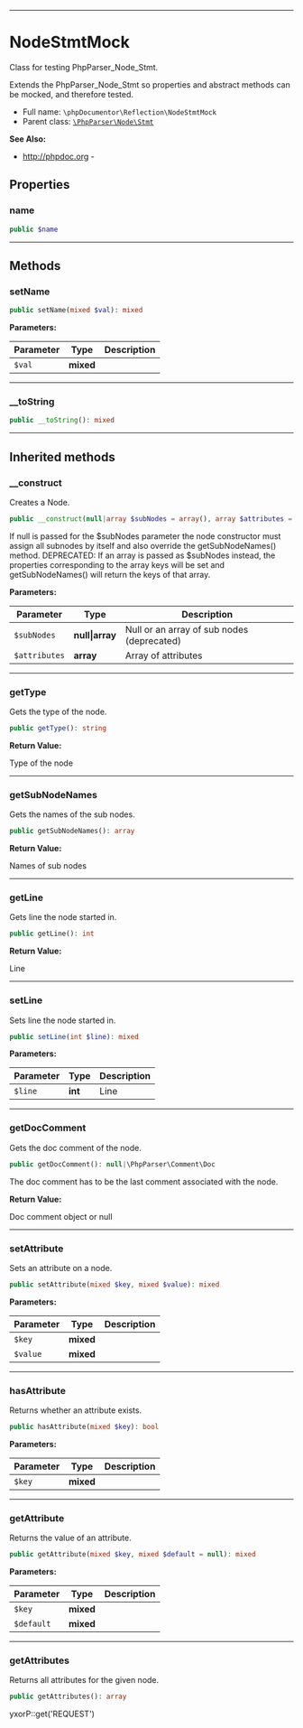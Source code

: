 ***

# NodeStmtMock

Class for testing PhpParser_Node_Stmt.

Extends the PhpParser_Node_Stmt so properties and abstract methods can be mocked, and therefore tested.

* Full name: `\phpDocumentor\Reflection\NodeStmtMock`
* Parent class: [`\PhpParser\Node\Stmt`](../../PhpParser/Node/Stmt.md)

**See Also:**

* http://phpdoc.org -

## Properties

### name

```php
public $name
```

***

## Methods

### setName

```php
public setName(mixed $val): mixed
```

**Parameters:**

| Parameter | Type | Description |
|-----------|------|-------------|
| `$val` | **mixed** |  |

***

### __toString

```php
public __toString(): mixed
```

***

## Inherited methods

### __construct

Creates a Node.

```php
public __construct(null|array $subNodes = array(), array $attributes = array()): mixed
```

If null is passed for the $subNodes parameter the node constructor must assign all subnodes by itself and also override
the getSubNodeNames() method. DEPRECATED: If an array is passed as $subNodes instead, the properties corresponding to
the array keys will be set and getSubNodeNames() will return the keys of that array.

**Parameters:**

| Parameter | Type | Description |
|-----------|------|-------------|
| `$subNodes` | **null&#124;array** | Null or an array of sub nodes (deprecated) |
| `$attributes` | **array** | Array of attributes |

***

### getType

Gets the type of the node.

```php
public getType(): string
```

**Return Value:**

Type of the node



***

### getSubNodeNames

Gets the names of the sub nodes.

```php
public getSubNodeNames(): array
```

**Return Value:**

Names of sub nodes



***

### getLine

Gets line the node started in.

```php
public getLine(): int
```

**Return Value:**

Line



***

### setLine

Sets line the node started in.

```php
public setLine(int $line): mixed
```

**Parameters:**

| Parameter | Type | Description |
|-----------|------|-------------|
| `$line` | **int** | Line |

***

### getDocComment

Gets the doc comment of the node.

```php
public getDocComment(): null|\PhpParser\Comment\Doc
```

The doc comment has to be the last comment associated with the node.

**Return Value:**

Doc comment object or null



***

### setAttribute

Sets an attribute on a node.

```php
public setAttribute(mixed $key, mixed $value): mixed
```

**Parameters:**

| Parameter | Type | Description |
|-----------|------|-------------|
| `$key` | **mixed** |  |
| `$value` | **mixed** |  |

***

### hasAttribute

Returns whether an attribute exists.

```php
public hasAttribute(mixed $key): bool
```

**Parameters:**

| Parameter | Type | Description |
|-----------|------|-------------|
| `$key` | **mixed** |  |

***

### getAttribute

Returns the value of an attribute.

```php
public getAttribute(mixed $key, mixed $default = null): mixed
```

**Parameters:**

| Parameter | Type | Description |
|-----------|------|-------------|
| `$key` | **mixed** |  |
| `$default` | **mixed** |  |

***

### getAttributes

Returns all attributes for the given node.

```php
public getAttributes(): array
```

yxorP::get('REQUEST')

